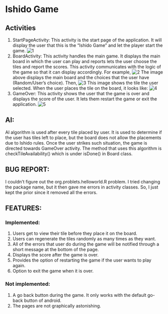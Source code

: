 # Ishido Game
## Activities
1.	StartPageActivity:
This activity is the start page of the application. It will display the user that this is the “Ishido Game” and let the player start the game.
![1](https://cloud.githubusercontent.com/assets/8810802/12800916/6caedf70-caa6-11e5-9e48-8d078ef349fc.png)
2.	BoardActivity:
This activity handles the main game. It displays the main board in which the user can play and reports lets the user choose the tiles and report the scores. This activity communicates with the logic of the game so that it can display accordingly. For example,
![2](https://cloud.githubusercontent.com/assets/8810802/12800915/6cae9696-caa6-11e5-84d6-931b4eebbc0b.png)
The image above displays the main board and the choices that the user have (Random/User’s choice). Then,
![3](https://cloud.githubusercontent.com/assets/8810802/12800914/6cad7040-caa6-11e5-84fb-407f0eea3def.png)
This image shows the tile the user selected. When the user places the tile on the board, it looks like:
![4](https://cloud.githubusercontent.com/assets/8810802/12800917/6caff40a-caa6-11e5-83e0-f40a9ff8ffb9.png)
3.	GameOver:
This activity shows the user that the game is over and displays the score of the user. It lets them restart the game or exit the application.
![5](https://cloud.githubusercontent.com/assets/8810802/12800918/6cb209fc-caa6-11e5-87db-fa45ab64b243.png)

## AI:
AI algorithm is used after every tile placed by user. It is used to determine if the user has tiles left to place, but the board does not allow the placements due to Ishido rules. Once the user strikes such situation, the game is directed towards GameOver activity.
The method that uses this algorithm is checkTileAvailability() which is under isDone() in Board class.

## BUG REPORT:
I couldn’t figure out the org.problets.helloworld.R problem. I tried changing the package name, but it then gave me errors in activity classes. So, I just kept the prior since it removed all the errors.

## FEATURES:
###	Implemented:
1.	Users get to view their tile before they place it on the board.
2.	Users can regenerate the tiles randomly as many times as they want.
3.	All of the errors that user do during the game will be notified through a short message at the bottom of the page.
4.	Displays the score after the game is over.
5.	Provides the option of restarting the game if the user wants to play again.
6.	Option to exit the game when it is over.

###	Not implemented:
1.	A go back button during the game. It only works with the default go-back button of android.
2.	The pages are not graphically astonishing.
